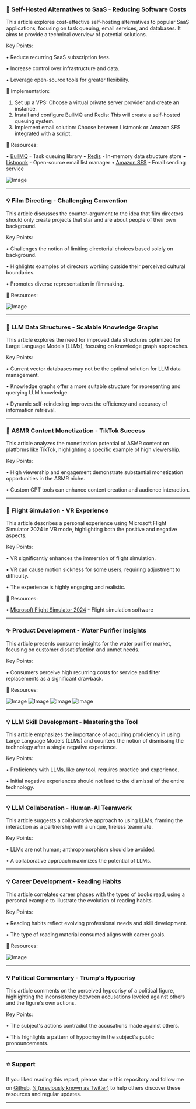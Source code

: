 ### 🤖 Self-Hosted Alternatives to SaaS - Reducing Software Costs

This article explores cost-effective self-hosting alternatives to popular SaaS applications, focusing on task queuing, email services, and databases.  It aims to provide a technical overview of potential solutions.

Key Points:

• Reduce recurring SaaS subscription fees.


• Increase control over infrastructure and data.


• Leverage open-source tools for greater flexibility.


🚀 Implementation:

1.  Set up a VPS: Choose a virtual private server provider and create an instance.
2.  Install and configure BullMQ and Redis: This will create a self-hosted queuing system.
3.  Implement email solution: Choose between Listmonk or Amazon SES integrated with a script.


🔗 Resources:

• [BullMQ](https://bullmq.io/) - Task queuing library
• [Redis](https://redis.io/) - In-memory data structure store
• [Listmonk](https://listmonk.app/) - Open-source email list manager
• [Amazon SES](https://aws.amazon.com/ses/) - Email sending service

![Image](https://pbs.twimg.com/media/GuCGl4yWMAAM5Fw?format=jpg&name=small)


---

### 💡 Film Directing - Challenging Convention

This article discusses the counter-argument to the idea that film directors should only create projects that star and are about people of their own background.

Key Points:

•  Challenges the notion of limiting directorial choices based solely on background.


•  Highlights examples of directors working outside their perceived cultural boundaries.


•  Promotes diverse representation in filmmaking.


🔗 Resources:

![Image](https://pbs.twimg.com/media/Gt5An5cXUAETKm-?format=jpg&name=small)


---

### 🤖 LLM Data Structures - Scalable Knowledge Graphs

This article explores the need for improved data structures optimized for Large Language Models (LLMs), focusing on knowledge graph approaches.

Key Points:

•  Current vector databases may not be the optimal solution for LLM data management.


•  Knowledge graphs offer a more suitable structure for representing and querying LLM knowledge.


•  Dynamic self-reindexing improves the efficiency and accuracy of information retrieval.



---

### 🚀 ASMR Content Monetization - TikTok Success

This article analyzes the monetization potential of ASMR content on platforms like TikTok, highlighting a specific example of high viewership.

Key Points:

•  High viewership and engagement demonstrate substantial monetization opportunities in the ASMR niche.


•  Custom GPT tools can enhance content creation and audience interaction.



---

### 🚀 Flight Simulation - VR Experience

This article describes a personal experience using Microsoft Flight Simulator 2024 in VR mode, highlighting both the positive and negative aspects.

Key Points:

•  VR significantly enhances the immersion of flight simulation.


•  VR can cause motion sickness for some users, requiring adjustment to difficulty.


•  The experience is highly engaging and realistic.


🔗 Resources:

• [Microsoft Flight Simulator 2024](https://www.flightsimulator.com/) - Flight simulation software


---

### ✨ Product Development - Water Purifier Insights

This article presents consumer insights for the water purifier market, focusing on customer dissatisfaction and unmet needs.

Key Points:

•  Consumers perceive high recurring costs for service and filter replacements as a significant drawback.



🔗 Resources:

![Image](https://pbs.twimg.com/media/Gt3__u4WcAAgnk7?format=jpg&name=360x360)
![Image](https://pbs.twimg.com/media/Gt3__u4XUAAliKZ?format=jpg&name=360x360)
![Image](https://pbs.twimg.com/media/Gt3__vGXAAA4DrM?format=jpg&name=360x360)
![Image](https://pbs.twimg.com/media/Gt3__u_XEAAzCMg?format=jpg&name=360x360)


---

### 💡 LLM Skill Development - Mastering the Tool

This article emphasizes the importance of acquiring proficiency in using Large Language Models (LLMs) and counters the notion of dismissing the technology after a single negative experience.

Key Points:

•  Proficiency with LLMs, like any tool, requires practice and experience.


•  Initial negative experiences should not lead to the dismissal of the entire technology.



---

### 💡 LLM Collaboration - Human-AI Teamwork

This article suggests a collaborative approach to using LLMs, framing the interaction as a partnership with a unique, tireless teammate.

Key Points:

•  LLMs are not human; anthropomorphism should be avoided.


•  A collaborative approach maximizes the potential of LLMs.



---

### 💡 Career Development - Reading Habits

This article correlates career phases with the types of books read, using a personal example to illustrate the evolution of reading habits.

Key Points:

•  Reading habits reflect evolving professional needs and skill development.


•  The type of reading material consumed aligns with career goals.



🔗 Resources:

![Image](https://pbs.twimg.com/media/GuBrDVYW0AAQXn_?format=jpg&name=small)


---

### 💡 Political Commentary - Trump's Hypocrisy

This article comments on the perceived hypocrisy of a political figure, highlighting the inconsistency between accusations leveled against others and the figure's own actions.

Key Points:

•  The subject's actions contradict the accusations made against others.


•  This highlights a pattern of hypocrisy in the subject's public pronouncements.


---

### ⭐️ Support

If you liked reading this report, please star ⭐️ this repository and follow me on [Github](https://github.com/Drix10), [𝕏 (previously known as Twitter)](https://x.com/DRIX_10_) to help others discover these resources and regular updates.

---